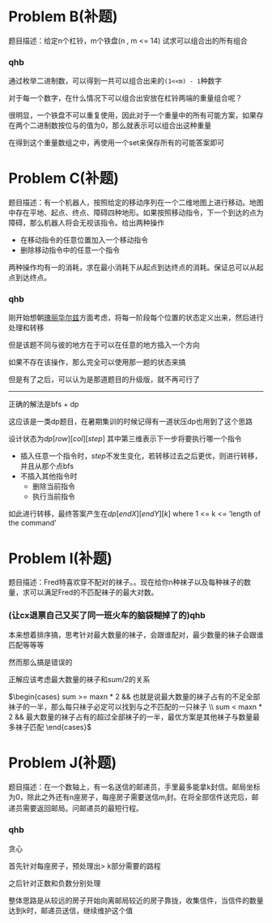 # Problem B(补题)

题目描述：给定n个杠铃，m个铁盘(n , m <= 14) 试求可以组合出的所有组合

### qhb

通过枚举二进制数，可以得到一共可以组合出来的`(1<<m) - 1`种数字

对于每一个数字，在什么情况下可以组合出安放在杠铃两端的重量组合呢？

很明显，一个铁盘不可以重复使用，因此对于一个重量中的所有可能方案，如果存在两个二进制数按位与的值为0，那么就表示可以组合出这种重量

在得到这个重量数组之中，再使用一个set来保存所有的可能答案即可

# Problem C(补题)

题目描述：有一个机器人，按照给定的移动序列在一个二维地图上进行移动。地图中存在平地、起点、终点、障碍四种地形。如果按照移动指令，下一个到达的点为障碍，那么机器人将会无视该指令。给出两种操作

* 在移动指令的任意位置加入一个移动指令
* 删除移动指令中的任意一个指令

两种操作均有一的消耗，求在最小消耗下从起点到达终点的消耗。保证总可以从起点到达终点。

### qhb

刚开始想朝[瑰丽华尔兹](https://vijos.org/p/1834)方面考虑，将每一阶段每个位置的状态定义出来，然后进行处理和转移

但是该题不同与彼的地方在于可以在任意的地方插入一个方向

如果不存在该操作，那么完全可以使用那一题的状态来搞

但是有了之后，可以认为是那道题目的升级版，就不再可行了

---

正确的解法是bfs + dp

这应该是一类dp题目，在暑期集训的时候记得有一道状压dp也用到了这个思路

设计状态为$dp[row][col][step]$    其中第三维表示下一步将要执行哪一个指令

* 插入任意一个指令时，$step$不发生变化，若转移过去之后更优，则进行转移，并且从那个点bfs
* 不插入其他指令时
  * 删除当前指令
  * 执行当前指令

如此进行转移，最终答案产生在$dp[endX][endY][k] \text{   where 1 <= k <= 'length of the command' }$

# Problem I(补题)

题目描述：Fred特喜欢穿不配对的袜子。。现在给你n种袜子以及每种袜子的数量，求可以满足Fred的不匹配袜子的最大对数。

### (让cx退票自己又买了同一班火车的脑袋糊掉了的)qhb

本来想着排序搞，思考针对最大数量的袜子，会跟谁配对，最少数量的袜子会跟谁匹配等等等

然而那么搞是错误的

正解应该考虑最大数量的袜子和$sum/2$的关系

$\begin{cases} sum  >= maxn * 2 && 也就是说最大数量的袜子占有的不足全部袜子的一半，那么每只袜子必定可以找到与之不匹配的一只袜子 \\   sum < maxn * 2 && 最大数量的袜子占有的超过全部袜子的一半，最优方案是其他袜子与数量最多袜子匹配 \end{cases}$

# Problem J(补题)

题目描述：在一个数轴上，有一名送信的邮递员，手里最多能拿k封信。邮局坐标为0，除此之外还有n座房子，每座房子需要送信$m_i$封。在将全部信件送完后，邮递员需要返回邮局。问邮递员的最短行程。

### qhb

贪心

首先针对每座房子，预处理出> k部分需要的路程

之后针对正数和负数分别处理

整体思路是从较远的房子开始向离邮局较近的房子靠拢，收集信件，当信件的数量达到k时，邮递员送信，继续维护这个值